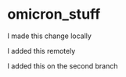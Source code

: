 # omicron_stuff


I made this change locally

I added this remotely

I added this on the second branch
